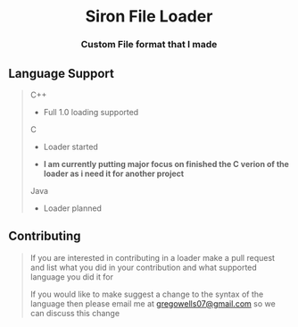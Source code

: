<h1 style="text-align: center;">Siron File Loader</h1>
<h3 style="text-align: center;">Custom File format that I made</h3>

## Language Support
> C++
>
> - Full 1.0 loading supported
>
> C
> - Loader started
> 
> - **I am currently putting major focus on finished the C verion of the loader as i need it for another project**
>
> Java
> - Loader planned

## Contributing
> If you are interested in contributing in a loader make a pull request and list what you did in your contribution and what supported language you did it for
> 
> If you would like to make suggest a change to the syntax of the language then please email me at gregowells07@gmail.com so we can discuss this change
